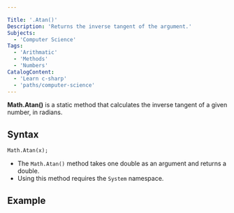 ```yaml
---

Title: '.Atan()'
Description: 'Returns the inverse tangent of the argument.'
Subjects:
  - 'Computer Science'
Tags:
  - 'Arithmatic'
  - 'Methods'
  - 'Numbers'
CatalogContent:
  - 'Learn c-sharp'
  - 'paths/computer-science'
---
```


**Math.Atan()** is a static method that calculates the inverse tangent of a given number, in radians.

## Syntax

```pseudo
Math.Atan(x);
```
- The `Math.Atan()` method takes one double as an argument and returns a double.
- Using this method requires the `System` namespace.


## Example
